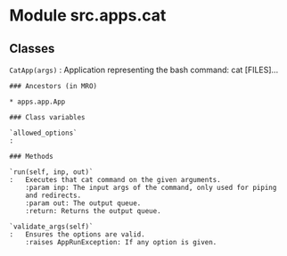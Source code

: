 Module src.apps.cat
===================

Classes
-------

`CatApp(args)`
:   Application representing the bash command:
    cat [FILES]...

    ### Ancestors (in MRO)

    * apps.app.App

    ### Class variables

    `allowed_options`
    :

    ### Methods

    `run(self, inp, out)`
    :   Executes that cat command on the given arguments.
        :param inp: The input args of the command, only used for piping
        and redirects.
        :param out: The output queue.
        :return: Returns the output queue.

    `validate_args(self)`
    :   Ensures the options are valid.
        :raises AppRunException: If any option is given.